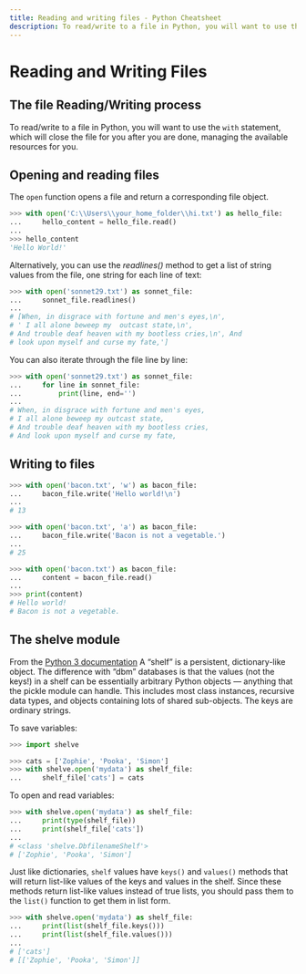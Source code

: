 ```yaml
---
title: Reading and writing files - Python Cheatsheet
description: To read/write to a file in Python, you will want to use the with statement, which will close the file for you after you are done, managing the available resources for you.
---
```


# Reading and Writing Files

## The file Reading/Writing process

To read/write to a file in Python, you will want to use the `with`
statement, which will close the file for you after you are done, managing the available resources for you.

## Opening and reading files

The `open` function opens a file and return a corresponding file object.

```python
>>> with open('C:\\Users\\your_home_folder\\hi.txt') as hello_file:
...     hello_content = hello_file.read()
...
>>> hello_content
'Hello World!'
```

Alternatively, you can use the _readlines()_ method to get a list of string values from the file, one string for each line of text:

```python
>>> with open('sonnet29.txt') as sonnet_file:
...     sonnet_file.readlines()
...
# [When, in disgrace with fortune and men's eyes,\n',
# ' I all alone beweep my  outcast state,\n',
# And trouble deaf heaven with my bootless cries,\n', And
# look upon myself and curse my fate,']
```

You can also iterate through the file line by line:

```python
>>> with open('sonnet29.txt') as sonnet_file:
...     for line in sonnet_file:
...         print(line, end='')
...
# When, in disgrace with fortune and men's eyes,
# I all alone beweep my outcast state,
# And trouble deaf heaven with my bootless cries,
# And look upon myself and curse my fate,
```

## Writing to files

```python
>>> with open('bacon.txt', 'w') as bacon_file:
...     bacon_file.write('Hello world!\n')
...
# 13

>>> with open('bacon.txt', 'a') as bacon_file:
...     bacon_file.write('Bacon is not a vegetable.')
...
# 25

>>> with open('bacon.txt') as bacon_file:
...     content = bacon_file.read()
...
>>> print(content)
# Hello world!
# Bacon is not a vegetable.
```

## The shelve module

<base-disclaimer>
  <base-disclaimer-title>
    From the <a target="_blank" href="https://docs.python.org/3/library/shelve.html">Python 3 documentation</a>
  </base-disclaimer-title>
  <base-disclaimer-content>
   A “shelf” is a persistent, dictionary-like object. The difference with “dbm” databases is that the values (not the keys!) in a shelf can be essentially arbitrary Python objects — anything that the pickle module can handle. This includes most class instances, recursive data types, and objects containing lots of shared sub-objects. The keys are ordinary strings.
  </base-disclaimer-content>
</base-disclaimer>

To save variables:

```python
>>> import shelve

>>> cats = ['Zophie', 'Pooka', 'Simon']
>>> with shelve.open('mydata') as shelf_file:
...     shelf_file['cats'] = cats
```

To open and read variables:

```python
>>> with shelve.open('mydata') as shelf_file:
...     print(type(shelf_file))
...     print(shelf_file['cats'])
...
# <class 'shelve.DbfilenameShelf'>
# ['Zophie', 'Pooka', 'Simon']
```

Just like dictionaries, `shelf` values have `keys()` and `values()` methods that will return list-like values of the keys and values in the shelf. Since these methods return list-like values instead of true lists, you should pass them to the `list()` function to get them in list form.

```python
>>> with shelve.open('mydata') as shelf_file:
...     print(list(shelf_file.keys()))
...     print(list(shelf_file.values()))
...
# ['cats']
# [['Zophie', 'Pooka', 'Simon']]
```
